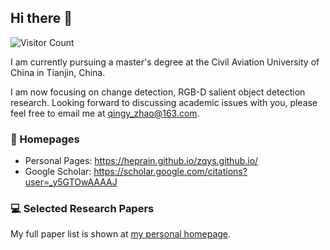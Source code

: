## Hi there 👋

<!--
**Heprain/Heprain** is a ✨ _special_ ✨ repository because its `README.md` (this file) appears on your GitHub profile.

Here are some ideas to get you started:

- 🔭 I’m currently working on ...
- 🌱 I’m currently learning ...
- 👯 I’m looking to collaborate on ...
- 🤔 I’m looking for help with ...
- 💬 Ask me about ...
- 📫 How to reach me: ...
- 😄 Pronouns: ...
- ⚡ Fun fact: ...
-->

![Visitor Count](https://profile-counter.glitch.me/Heprain/count.svg)

I am currently pursuing a master's degree at the Civil Aviation University of China in Tianjin, China.

I am now focusing on change detection, RGB-D salient object detection research. Looking forward to discussing academic issues with you, please feel free to email me at [qingy_zhao@163.com](mailto:qingy_zhao@163.com).

### 📎 Homepages
- Personal Pages: https://heprain.github.io/zqys.github.io/
- Google Scholar: https://scholar.google.com/citations?user=_y5GTOwAAAAJ

### 💻 Selected Research Papers
My full paper list is shown at [my personal homepage](https://heprain.github.io/zqys.github.io/).

